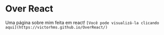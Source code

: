 # Over React
Uma página sobre mim feita em react! 
`[Você pode visualizá-la clicando aqui](https://victorhms.github.io/OverReact/)`
